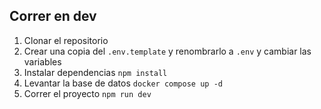 ## Correr en dev


1. Clonar el repositorio
2. Crear una copia del ```.env.template``` y renombrarlo a ```.env``` y cambiar las variables
3. Instalar dependencias ```npm install``` 
4. Levantar la base de datos ```docker compose up -d```
5. Correr el proyecto ```npm run dev```